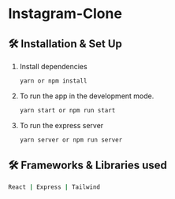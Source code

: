 # Instagram-Clone

## 🛠 Installation & Set Up

1. Install dependencies

   ```sh
   yarn or npm install
   ```

2. To run the app in the development mode.

   ```sh
   yarn start or npm run start
   ```

3. To run the express server
   ```sh
   yarn server or npm run server
   ```

## 🛠 Frameworks & Libraries used
   ```sh
   React | Express | Tailwind
   ```